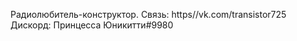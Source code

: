 Радиолюбитель-конструктор.
Связь: https//vk.com/transistor725
Дискорд: Принцесса Юникитти#9980

<!---
transistor725/transistor725 is a ✨ special ✨ repository because its `README.md` (this file) appears on your GitHub profile.
You can click the Preview link to take a look at your changes.
--->
